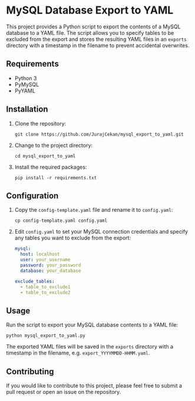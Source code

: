 # MySQL Database Export to YAML

This project provides a Python script to export the contents of a MySQL database to a YAML file. The script allows you to specify tables to be excluded from the export and stores the resulting YAML files in an `exports` directory with a timestamp in the filename to prevent accidental overwrites.

## Requirements

- Python 3
- PyMySQL
- PyYAML

## Installation

1. Clone the repository:

   ```
   git clone https://github.com/JurajCekan/mysql_export_to_yaml.git
   ```

2. Change to the project directory:

   ```
   cd mysql_export_to_yaml
   ```

3. Install the required packages:

   ```
   pip install -r requirements.txt
   ```

## Configuration

1. Copy the `config-template.yaml` file and rename it to `config.yaml`:

   ```
   cp config-template.yaml config.yaml
   ```

2. Edit `config.yaml` to set your MySQL connection credentials and specify any tables you want to exclude from the export:

   ```yaml
   mysql:
     host: localhost
     user: your_username
     password: your_password
     database: your_database

   exclude_tables:
     - table_to_exclude1
     - table_to_exclude2
   ```

## Usage

Run the script to export your MySQL database contents to a YAML file:

```
python mysql_export_to_yaml.py
```

The exported YAML files will be saved in the `exports` directory with a timestamp in the filename, e.g. `export_YYYYMMDD-HHMM.yaml`.

## Contributing

If you would like to contribute to this project, please feel free to submit a pull request or open an issue on the repository.
